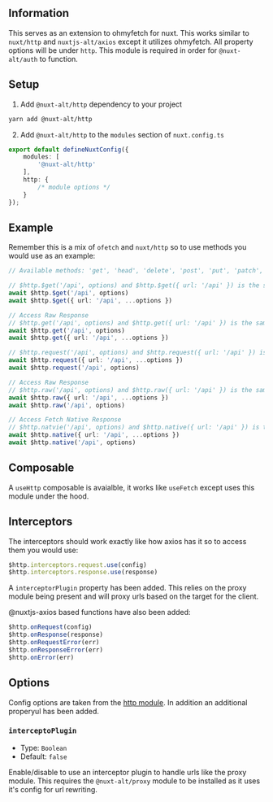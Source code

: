 ## Information

This serves as an extension to ohmyfetch for nuxt. This works similar to `nuxt/http` and `nuxtjs-alt/axios` except it utilizes ohmyfetch. All property options will be under `http`. This module is required in order for `@nuxt-alt/auth` to function.

## Setup

1. Add `@nuxt-alt/http` dependency to your project

```bash
yarn add @nuxt-alt/http
```

2. Add `@nuxt-alt/http` to the `modules` section of `nuxt.config.ts`

```ts
export default defineNuxtConfig({
    modules: [
        '@nuxt-alt/http'
    ],
    http: {
        /* module options */
    }
});

```

## Example

Remember this is a mix of `ofetch` and `nuxt/http` so to use methods you would use as an example:

```ts
// Available methods: 'get', 'head', 'delete', 'post', 'put', 'patch', 'options'

// $http.$get('/api', options) and $http.$get({ url: '/api' }) is the same as $fetch('/api', { method: 'get' })
await $http.$get('/api', options)
await $http.$get({ url: '/api', ...options })

// Access Raw Response
// $http.get('/api', options) and $http.get({ url: '/api' }) is the same as $fetch.raw('/api', { method: 'get' })
await $http.get('/api', options)
await $http.get({ url: '/api', ...options })

// $http.request('/api', options) and $http.request({ url: '/api' }) is the same as $fetch('/api', options)
await $http.request({ url: '/api', ...options })
await $http.request('/api', options)

// Access Raw Response
// $http.raw('/api', options) and $http.raw({ url: '/api' }) is the same as $fetch.raw('/api', options)
await $http.raw({ url: '/api', ...options })
await $http.raw('/api', options)

// Access Fetch Native Response
// $http.natvie('/api', options) and $http.native({ url: '/api' }) is the same as $fetch.native('/api', options) or fetch('/api', options)
await $http.native({ url: '/api', ...options })
await $http.native('/api', options)
```

## Composable

A `useHttp` composable is avaialble, it works like `useFetch` except uses this module under the hood.

## Interceptors

The interceptors should work exactly like how axios has it so to access them you would use:

```ts
$http.interceptors.request.use(config)
$http.interceptors.response.use(response)

```

A `interceptorPlugin` property has been added. This relies on the proxy module being present and will proxy urls based on the target for the client.

@nuxtjs-axios based functions have also been added:

```ts
$http.onRequest(config)
$http.onResponse(response)
$http.onRequestError(err)
$http.onResponseError(err)
$http.onError(err)
```

## Options

Config options are taken from the [http module](https://http.nuxtjs.org/). In addition an additional properyul has been added.

### `interceptoPlugin`

- Type: `Boolean`
- Default: `false`

Enable/disable to use an interceptor plugin to handle urls like the proxy module. This requires the `@nuxt-alt/proxy` module to be installed as it uses it's config for url rewriting.